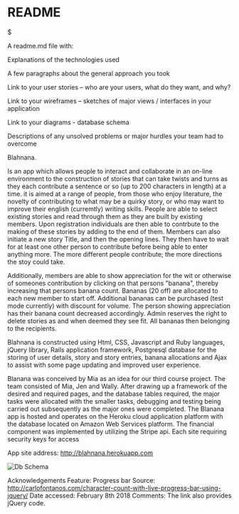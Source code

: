 # README

$$$$$$$$$$$$$$$$$$$$$$$$$$$$$$$$$$$$$$$$$

A readme.md file with:

Explanations of the technologies used

A few paragraphs about the general approach you took

Link to your user stories – who are your users, what do they want, and why?

Link to your wireframes – sketches of major views / interfaces in your application

Link to your diagrams - database schema

Descriptions of any unsolved problems or major hurdles your team had to overcome

$$$$$$$$$$$$$$$$$$$$$$$$$$$$$$$$$$$$$$$$$$$$

Blahnana.

Is an app which allows people to interact and collaborate in an on-line environment to the construction of stories that can take twists and turns as they each contribute a sentence or so (up to 200 characters in length) at a time. it is aimed at a range of people, from those who enjoy literature, the novelty of contributing to what may be a quirky story, or who may want to improve their english (curremtly) writing skills. People are able to select existing stories and read through them as they are built by existing members. Upon registration individuals are then able to contrbute to the making of these stories by adding to the end of them. Members can also initiate a new story Title, and then the opening lines. They then have to wait for at least one other person to contribute before being able to enter anything more. The more different people contribute; the more directions the stoy could take.

Additionally, members are able to show appreciation for the wit or otherwise of someones contribution by clicking on that persons "banana", thereby increasing that persons banana count. Bananas (20 off) are allocated to each new member to start off. Additional bananas can be purchased (test mode currently) with discount for volume. The person showing appreciation has their banana count decreased accordingly. Admin reserves the right to delete stories as and when deemed they see fit. All bananas then belonging to the recipients.

Blahnana is constructed using Html, CSS, Javascript and Ruby languages, jQuery library, Rails application framework, Postgresql database for the storing of user details, story and story entries, banana allocations and Ajax to assist with some page updating and improved user experience.

Blanana was conceived by Mia as an idea for our third course project. The team consisted of Mia, Jen and Wally. After drawing up a framework of the desired and required pages, and the database tables required, the major tasks were allocated with the smaller tasks, debugging and testing being carried out subsequently as the major ones were completed. The Blanana app is hosted and operates on the Heroku cloud application platform with the database located on Amazon Web Services platform. The financial component was implemented by utilizing the Stripe api. Each site requiring security keys for access

App site address: http://blahnana.herokuapp.com

<!-- ![GitHub Logo](/images/logo.png) -->
![Db Schema](/app/images/db_structure.png)





Acknowledgements
Feature: Progress bar
Source: http://carlofontanos.com/character-count-with-live-progress-bar-using-jquery/
Date accessed: February 8th 2018
Comments: The link also provides jQuery code.
